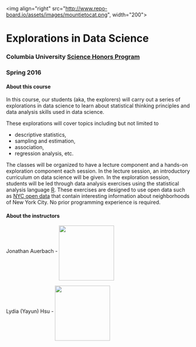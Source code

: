 <img align="right" src="http://www.repo-board.io/assets/images/mountietocat.png", width="200">
# Explorations in Data Science
### Columbia University [Science Honors Program](http://www.columbia.edu/cu/shp/)
### Spring 2016

#### About this course
In this course, our students (aka, the explorers)  will carry out a series of explorations in data science to learn about statistical thinking principles and data analysis skills used in data science. 

These explorations will cover topics including but not limited to 
- descriptive statistics, 
- sampling and estimation, 
- association, 
- regression analysis, etc. 

The classes will be organized to have a lecture component and a hands-on exploration component each session. In the lecture session, an introductory curriculum on data science will be given. In the exploration session, students will be led through data analysis exercises using the statistical analysis language [R](https://cran.r-project.org/). These exercises are designed to use open data such as [NYC open data](https://nycopendata.socrata.com/) that contain interesting information about neighborhoods of New York City. No prior programming experience is required.

#### About the instructors

Jonathan Auerbach - <img align="middle" src="http://stat.columbia.edu/wp-content/uploads/connections-images/jonathan-auerbach/jauerbach.jpg" height="150">

Lydia (Yayun) Hsu - <img align="middle" src="https://octodex.github.com/images/pusheencat.png" height="150">

